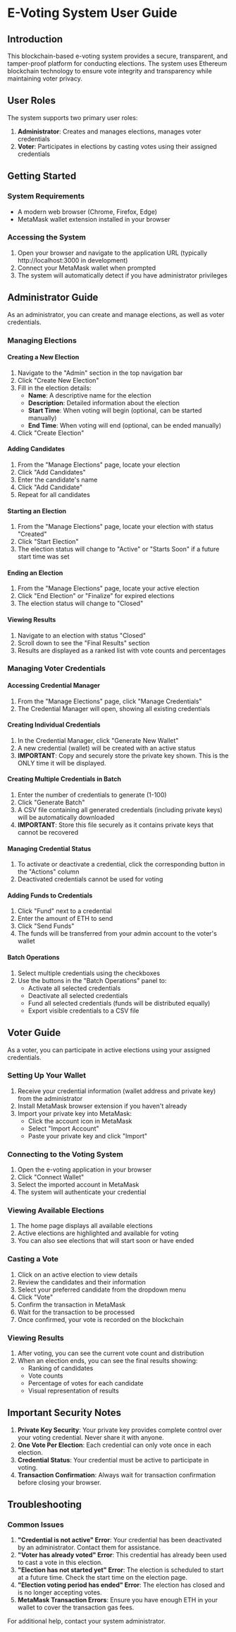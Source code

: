 # E-Voting System User Guide

## Introduction

This blockchain-based e-voting system provides a secure, transparent, and tamper-proof platform for conducting elections. The system uses Ethereum blockchain technology to ensure vote integrity and transparency while maintaining voter privacy.

## User Roles

The system supports two primary user roles:

1. **Administrator**: Creates and manages elections, manages voter credentials
2. **Voter**: Participates in elections by casting votes using their assigned credentials

## Getting Started

### System Requirements

- A modern web browser (Chrome, Firefox, Edge)
- MetaMask wallet extension installed in your browser

### Accessing the System

1. Open your browser and navigate to the application URL (typically http://localhost:3000 in development)
2. Connect your MetaMask wallet when prompted
3. The system will automatically detect if you have administrator privileges

## Administrator Guide

As an administrator, you can create and manage elections, as well as voter credentials.

### Managing Elections

#### Creating a New Election

1. Navigate to the "Admin" section in the top navigation bar
2. Click "Create New Election"
3. Fill in the election details:
   - **Name**: A descriptive name for the election
   - **Description**: Detailed information about the election
   - **Start Time**: When voting will begin (optional, can be started manually)
   - **End Time**: When voting will end (optional, can be ended manually)
4. Click "Create Election"

#### Adding Candidates

1. From the "Manage Elections" page, locate your election
2. Click "Add Candidates"
3. Enter the candidate's name
4. Click "Add Candidate"
5. Repeat for all candidates

#### Starting an Election

1. From the "Manage Elections" page, locate your election with status "Created"
2. Click "Start Election"
3. The election status will change to "Active" or "Starts Soon" if a future start time was set

#### Ending an Election

1. From the "Manage Elections" page, locate your active election
2. Click "End Election" or "Finalize" for expired elections
3. The election status will change to "Closed"

#### Viewing Results

1. Navigate to an election with status "Closed"
2. Scroll down to see the "Final Results" section
3. Results are displayed as a ranked list with vote counts and percentages

### Managing Voter Credentials

#### Accessing Credential Manager

1. From the "Manage Elections" page, click "Manage Credentials"
2. The Credential Manager will open, showing all existing credentials

#### Creating Individual Credentials

1. In the Credential Manager, click "Generate New Wallet"
2. A new credential (wallet) will be created with an active status
3. **IMPORTANT**: Copy and securely store the private key shown. This is the ONLY time it will be displayed.

#### Creating Multiple Credentials in Batch

1. Enter the number of credentials to generate (1-100)
2. Click "Generate Batch"
3. A CSV file containing all generated credentials (including private keys) will be automatically downloaded
4. **IMPORTANT**: Store this file securely as it contains private keys that cannot be recovered

#### Managing Credential Status

1. To activate or deactivate a credential, click the corresponding button in the "Actions" column
2. Deactivated credentials cannot be used for voting

#### Adding Funds to Credentials

1. Click "Fund" next to a credential
2. Enter the amount of ETH to send
3. Click "Send Funds"
4. The funds will be transferred from your admin account to the voter's wallet

#### Batch Operations

1. Select multiple credentials using the checkboxes
2. Use the buttons in the "Batch Operations" panel to:
   - Activate all selected credentials
   - Deactivate all selected credentials
   - Fund all selected credentials (funds will be distributed equally)
   - Export visible credentials to a CSV file

## Voter Guide

As a voter, you can participate in active elections using your assigned credentials.

### Setting Up Your Wallet

1. Receive your credential information (wallet address and private key) from the administrator
2. Install MetaMask browser extension if you haven't already
3. Import your private key into MetaMask:
   - Click the account icon in MetaMask
   - Select "Import Account"
   - Paste your private key and click "Import"

### Connecting to the Voting System

1. Open the e-voting application in your browser
2. Click "Connect Wallet"
3. Select the imported account in MetaMask
4. The system will authenticate your credential

### Viewing Available Elections

1. The home page displays all available elections
2. Active elections are highlighted and available for voting
3. You can also see elections that will start soon or have ended

### Casting a Vote

1. Click on an active election to view details
2. Review the candidates and their information
3. Select your preferred candidate from the dropdown menu
4. Click "Vote"
5. Confirm the transaction in MetaMask
6. Wait for the transaction to be processed
7. Once confirmed, your vote is recorded on the blockchain

### Viewing Results

1. After voting, you can see the current vote count and distribution
2. When an election ends, you can see the final results showing:
   - Ranking of candidates
   - Vote counts
   - Percentage of votes for each candidate
   - Visual representation of results

## Important Security Notes

1. **Private Key Security**: Your private key provides complete control over your voting credential. Never share it with anyone.
2. **One Vote Per Election**: Each credential can only vote once in each election.
3. **Credential Status**: Your credential must be active to participate in voting.
4. **Transaction Confirmation**: Always wait for transaction confirmation before closing your browser.

## Troubleshooting

### Common Issues

1. **"Credential is not active" Error**: Your credential has been deactivated by an administrator. Contact them for assistance.
2. **"Voter has already voted" Error**: This credential has already been used to cast a vote in this election.
3. **"Election has not started yet" Error**: The election is scheduled to start at a future time. Check the start time on the election page.
4. **"Election voting period has ended" Error**: The election has closed and is no longer accepting votes.
5. **MetaMask Transaction Errors**: Ensure you have enough ETH in your wallet to cover the transaction gas fees.

For additional help, contact your system administrator.